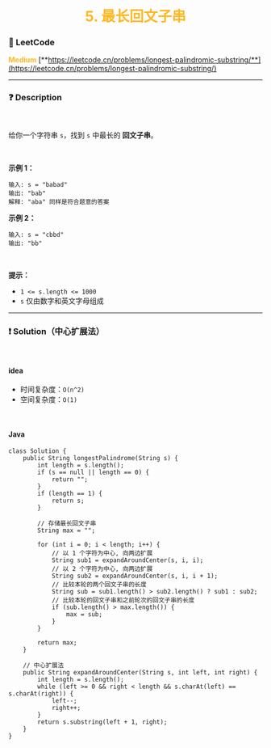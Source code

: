 <h1 style="text-align: center;"> <span style="color: #FFB822;">5. 最长回文子串</span> </h1>

### 🚀 LeetCode

<base target="_blank">

<span style="color: #FFB822;">**Medium**</span> [**https://leetcode.cn/problems/longest-palindromic-substring/**](https://leetcode.cn/problems/longest-palindromic-substring/)

---

### ❓ Description

<br/>

给你一个字符串 `s`，找到 `s` 中最长的 **回文子串**。

<br/>

**示例 1：**

```
输入: s = "babad"
输出: "bab"
解释: "aba" 同样是符合题意的答案
```

**示例 2：**

```
输入: s = "cbbd"
输出: "bb"
```

<br/>

**提示：**

* `1 <= s.length <= 1000`
* `s` 仅由数字和英文字母组成

---

### ❗ Solution（中心扩展法）

<br/>

#### idea

* 时间复杂度：`O(n^2)`
* 空间复杂度：`O(1)`

<br/>

#### Java

```
class Solution {
    public String longestPalindrome(String s) {
        int length = s.length();
        if (s == null || length == 0) {
            return "";
        }
        if (length == 1) {
            return s;
        }

        // 存储最长回文子串
        String max = "";

        for (int i = 0; i < length; i++) {
            // 以 1 个字符为中心, 向两边扩展
            String sub1 = expandAroundCenter(s, i, i);
            // 以 2 个字符为中心, 向两边扩展
            String sub2 = expandAroundCenter(s, i, i + 1);
            // 比较本轮的两个回文子串的长度
            String sub = sub1.length() > sub2.length() ? sub1 : sub2;
            // 比较本轮的回文子串和之前轮次的回文子串的长度
            if (sub.length() > max.length()) {
                max = sub;
            }
        }

        return max;
    }

    // 中心扩展法
    public String expandAroundCenter(String s, int left, int right) {
        int length = s.length();
        while (left >= 0 && right < length && s.charAt(left) == s.charAt(right)) {
            left--;
            right++;
        }
        return s.substring(left + 1, right);
    }
}
```
